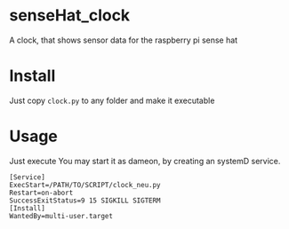 # senseHat_clock
A clock, that shows sensor data for the raspberry pi sense hat

# Install

Just copy `clock.py` to any folder and make it executable

# Usage 

Just execute
You may start it as dameon, by creating an systemD service.
```
[Service]
ExecStart=/PATH/TO/SCRIPT/clock_neu.py
Restart=on-abort
SuccessExitStatus=9 15 SIGKILL SIGTERM
[Install]
WantedBy=multi-user.target
```

